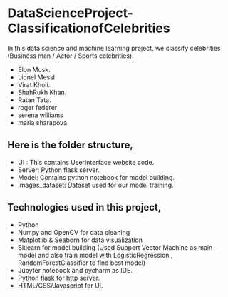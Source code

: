# DataScienceProject-ClassificationofCelebrities

In this data science and machine learning project, we classify celebrities (Business man / Actor / Sports celebrities).
- Elon Musk.
- Lionel Messi.
- Virat Kholi.
- ShahRukh Khan.
- Ratan Tata.
- roger federer
- serena williams
- maria sharapova

## Here is the folder structure,

- UI : This contains UserInterface website code.
- Server: Python flask server.
- Model: Contains python notebook for model building.
- Images_dataset: Dataset used for our model training.

## Technologies used in this project,

- Python
- Numpy and OpenCV for data cleaning
- Matplotlib & Seaborn for data visualization
- Sklearn for model building (Used Support Vector Machine as main model and also train model with LogisticRegression , RandomForestClassifier to find best model)
- Jupyter notebook and pycharm as IDE.
- Python flask for http server.
- HTML/CSS/Javascript for UI.